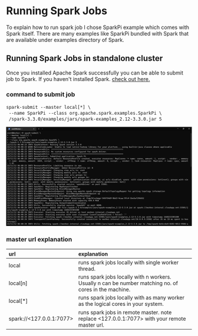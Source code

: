# Running Spark Jobs
To explain how to run spark job I chose SparkPi example which comes with Spark itself.
There are many examples like SparkPi bundled with Spark that are available under examples directory of Spark.

## Running Spark Jobs in standalone cluster
Once you installed Apache Spark successfully you can be able to submit job to Spark.
If you haven't installed Spark. [check out here.](https://github.com/hariharasudhan006/Spark-Guide-for-Java/blob/433378f82db423b91a28ca7f8f3fabf9cca15bbb/Documentations/Installation%20of%20spark/installation_of_spark.md)

### command to submit job
~~~
spark-submit --master local[*] \
 --name SparkPi --class org.apache.spark.examples.SparkPi \
 /spark-3.3.0/examples/jars/spark-examples_2.12-3.3.0.jar 5
~~~
![example running screenshot](example_local_standalone.png)

### master url explanation
| url                      | explanation                                                                                           |
|:-------------------------|:------------------------------------------------------------------------------------------------------|
| local                    | runs spark jobs locally with single worker thread.                                                    |
| local[n]                 | runs spark jobs locally with n workers. Usually n can be number matching no. of cores in the machine. |
| local[*]                 | runs spark jobs locally with as many worker as the logical cores in your system.                      |
| spark://<127.0.0.1:7077> | runs spark jobs in remote master. note replace <127.0.0.1:7077> with your remote master url.          |